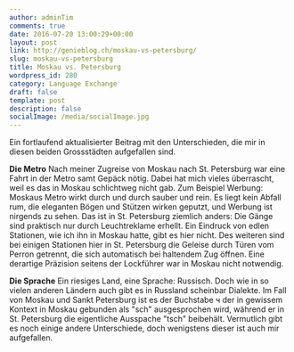 ```yaml
---
author: adminTim
comments: true
date: 2016-07-20 13:00:29+00:00
layout: post
link: http://genieblog.ch/moskau-vs-petersburg/
slug: moskau-vs-petersburg
title: Moskau vs. Petersburg
wordpress_id: 280
category: Language Exchange
draft: false
template: post
description: false
socialImage: /media/socialImage.jpg
---
```


Ein fortlaufend aktualisierter Beitrag mit den Unterschieden, die mir in diesen beiden Grossstädten aufgefallen sind.

**Die Metro**
Nach meiner Zugreise von Moskau nach St. Petersburg war eine Fahrt in der Metro samt Gepäck nötig. Dabei hat mich vieles überrascht, weil es das in Moskau schlichtweg nicht gab. Zum Beispiel Werbung: Moskaus Metro wirkt durch und durch sauber und rein. Es liegt kein Abfall rum, die eleganten Bögen und Stützen wirken geputzt, und Werbung ist nirgends zu sehen. Das ist in St. Petersburg ziemlich anders: Die Gänge sind praktisch nur durch Leuchtreklame erhellt. Ein Eindruck von edlen Stationen, wie ich ihn in Moskau hatte, gibt es hier nicht. Des weiteren sind bei einigen Stationen hier in St. Petersburg die Geleise durch Türen vom Perron getrennt, die sich automatisch bei haltendem Zug öffnen. Eine derartige Präzision seitens der Lockführer war in Moskau nicht notwendig.

**Die Sprache**
Ein riesiges Land, eine Sprache: Russisch. Doch wie in so vielen anderen Ländern auch gibt es in Russland scheinbar Dialekte. Im Fall von Moskau und Sankt Petersburg ist es der Buchstabe ч der in gewissem Kontext in Moskau gebunden als "sch" ausgesprochen wird, während er in St. Petersburg die eigentliche Ausspache "tsch" beibehält. Vermutlich gibt es noch einige andere Unterschiede, doch wenigstens dieser ist auch mir aufgefallen.
